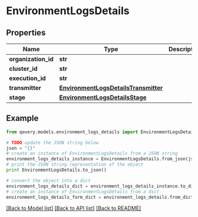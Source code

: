 # EnvironmentLogsDetails


## Properties

Name | Type | Description | Notes
------------ | ------------- | ------------- | -------------
**organization_id** | **str** |  | [optional] 
**cluster_id** | **str** |  | [optional] 
**execution_id** | **str** |  | [optional] 
**transmitter** | [**EnvironmentLogsDetailsTransmitter**](EnvironmentLogsDetailsTransmitter.md) |  | [optional] 
**stage** | [**EnvironmentLogsDetailsStage**](EnvironmentLogsDetailsStage.md) |  | [optional] 

## Example

```python
from qovery.models.environment_logs_details import EnvironmentLogsDetails

# TODO update the JSON string below
json = "{}"
# create an instance of EnvironmentLogsDetails from a JSON string
environment_logs_details_instance = EnvironmentLogsDetails.from_json(json)
# print the JSON string representation of the object
print EnvironmentLogsDetails.to_json()

# convert the object into a dict
environment_logs_details_dict = environment_logs_details_instance.to_dict()
# create an instance of EnvironmentLogsDetails from a dict
environment_logs_details_form_dict = environment_logs_details.from_dict(environment_logs_details_dict)
```
[[Back to Model list]](../README.md#documentation-for-models) [[Back to API list]](../README.md#documentation-for-api-endpoints) [[Back to README]](../README.md)


